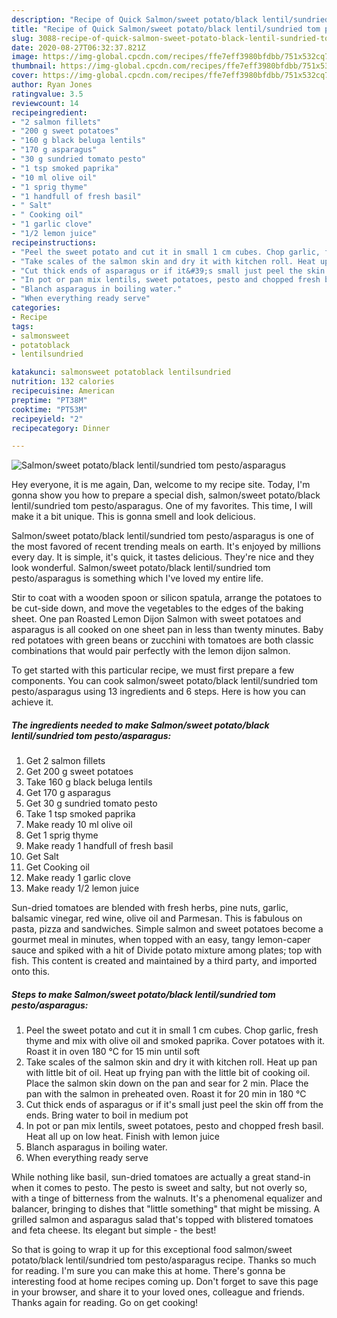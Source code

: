 ```yaml
---
description: "Recipe of Quick Salmon/sweet potato/black lentil/sundried tom pesto/asparagus"
title: "Recipe of Quick Salmon/sweet potato/black lentil/sundried tom pesto/asparagus"
slug: 3088-recipe-of-quick-salmon-sweet-potato-black-lentil-sundried-tom-pesto-asparagus
date: 2020-08-27T06:32:37.821Z
image: https://img-global.cpcdn.com/recipes/ffe7eff3980bfdbb/751x532cq70/salmonsweet-potatoblack-lentilsundried-tom-pestoasparagus-recipe-main-photo.jpg
thumbnail: https://img-global.cpcdn.com/recipes/ffe7eff3980bfdbb/751x532cq70/salmonsweet-potatoblack-lentilsundried-tom-pestoasparagus-recipe-main-photo.jpg
cover: https://img-global.cpcdn.com/recipes/ffe7eff3980bfdbb/751x532cq70/salmonsweet-potatoblack-lentilsundried-tom-pestoasparagus-recipe-main-photo.jpg
author: Ryan Jones
ratingvalue: 3.5
reviewcount: 14
recipeingredient:
- "2 salmon fillets"
- "200 g sweet potatoes"
- "160 g black beluga lentils"
- "170 g asparagus"
- "30 g sundried tomato pesto"
- "1 tsp smoked paprika"
- "10 ml olive oil"
- "1 sprig thyme"
- "1 handfull of fresh basil"
- " Salt"
- " Cooking oil"
- "1 garlic clove"
- "1/2 lemon juice"
recipeinstructions:
- "Peel the sweet potato and cut it in small 1 cm cubes. Chop garlic, fresh thyme and mix with olive oil and smoked paprika. Cover potatoes with it. Roast it in oven 180 °C for 15 min until soft"
- "Take scales of the salmon skin and dry it with kitchen roll. Heat up pan with little bit of oil. Heat up frying pan with the little bit of cooking oil. Place the salmon skin down on the pan and sear for 2 min. Place the pan with the salmon in preheated oven. Roast it for 20 min in 180 °C"
- "Cut thick ends of asparagus or if it&#39;s small just peel the skin off from the ends. Bring water to boil in medium pot"
- "In pot or pan mix lentils, sweet potatoes, pesto and chopped fresh basil. Heat all up on low heat. Finish with lemon juice"
- "Blanch asparagus in boiling water."
- "When everything ready serve"
categories:
- Recipe
tags:
- salmonsweet
- potatoblack
- lentilsundried

katakunci: salmonsweet potatoblack lentilsundried 
nutrition: 132 calories
recipecuisine: American
preptime: "PT38M"
cooktime: "PT53M"
recipeyield: "2"
recipecategory: Dinner

---
```



![Salmon/sweet potato/black lentil/sundried tom pesto/asparagus](https://img-global.cpcdn.com/recipes/ffe7eff3980bfdbb/751x532cq70/salmonsweet-potatoblack-lentilsundried-tom-pestoasparagus-recipe-main-photo.jpg)

Hey everyone, it is me again, Dan, welcome to my recipe site. Today, I'm gonna show you how to prepare a special dish, salmon/sweet potato/black lentil/sundried tom pesto/asparagus. One of my favorites. This time, I will make it a bit unique. This is gonna smell and look delicious.

Salmon/sweet potato/black lentil/sundried tom pesto/asparagus is one of the most favored of recent trending meals on earth. It's enjoyed by millions every day. It is simple, it's quick, it tastes delicious. They're nice and they look wonderful. Salmon/sweet potato/black lentil/sundried tom pesto/asparagus is something which I've loved my entire life.

Stir to coat with a wooden spoon or silicon spatula, arrange the potatoes to be cut-side down, and move the vegetables to the edges of the baking sheet. One pan Roasted Lemon Dijon Salmon with sweet potatoes and asparagus is all cooked on one sheet pan in less than twenty minutes. Baby red potatoes with green beans or zucchini with tomatoes are both classic combinations that would pair perfectly with the lemon dijon salmon.


To get started with this particular recipe, we must first prepare a few components. You can cook salmon/sweet potato/black lentil/sundried tom pesto/asparagus using 13 ingredients and 6 steps. Here is how you can achieve it.

<!--inarticleads1-->

##### The ingredients needed to make Salmon/sweet potato/black lentil/sundried tom pesto/asparagus:

1. Get 2 salmon fillets
1. Get 200 g sweet potatoes
1. Take 160 g black beluga lentils
1. Get 170 g asparagus
1. Get 30 g sundried tomato pesto
1. Take 1 tsp smoked paprika
1. Make ready 10 ml olive oil
1. Get 1 sprig thyme
1. Make ready 1 handfull of fresh basil
1. Get  Salt
1. Get  Cooking oil
1. Make ready 1 garlic clove
1. Make ready 1/2 lemon juice


Sun-dried tomatoes are blended with fresh herbs, pine nuts, garlic, balsamic vinegar, red wine, olive oil and Parmesan. This is fabulous on pasta, pizza and sandwiches. Simple salmon and sweet potatoes become a gourmet meal in minutes, when topped with an easy, tangy lemon-caper sauce and spiked with a hit of Divide potato mixture among plates; top with fish. This content is created and maintained by a third party, and imported onto this. 

<!--inarticleads2-->

##### Steps to make Salmon/sweet potato/black lentil/sundried tom pesto/asparagus:

1. Peel the sweet potato and cut it in small 1 cm cubes. Chop garlic, fresh thyme and mix with olive oil and smoked paprika. Cover potatoes with it. Roast it in oven 180 °C for 15 min until soft
1. Take scales of the salmon skin and dry it with kitchen roll. Heat up pan with little bit of oil. Heat up frying pan with the little bit of cooking oil. Place the salmon skin down on the pan and sear for 2 min. Place the pan with the salmon in preheated oven. Roast it for 20 min in 180 °C
1. Cut thick ends of asparagus or if it&#39;s small just peel the skin off from the ends. Bring water to boil in medium pot
1. In pot or pan mix lentils, sweet potatoes, pesto and chopped fresh basil. Heat all up on low heat. Finish with lemon juice
1. Blanch asparagus in boiling water.
1. When everything ready serve


While nothing like basil, sun-dried tomatoes are actually a great stand-in when it comes to pesto. The pesto is sweet and salty, but not overly so, with a tinge of bitterness from the walnuts. It&#39;s a phenomenal equalizer and balancer, bringing to dishes that &#34;little something&#34; that might be missing. A grilled salmon and asparagus salad that&#39;s topped with blistered tomatoes and feta cheese. Its elegant but simple - the best! 

So that is going to wrap it up for this exceptional food salmon/sweet potato/black lentil/sundried tom pesto/asparagus recipe. Thanks so much for reading. I'm sure you can make this at home. There's gonna be interesting food at home recipes coming up. Don't forget to save this page in your browser, and share it to your loved ones, colleague and friends. Thanks again for reading. Go on get cooking!
